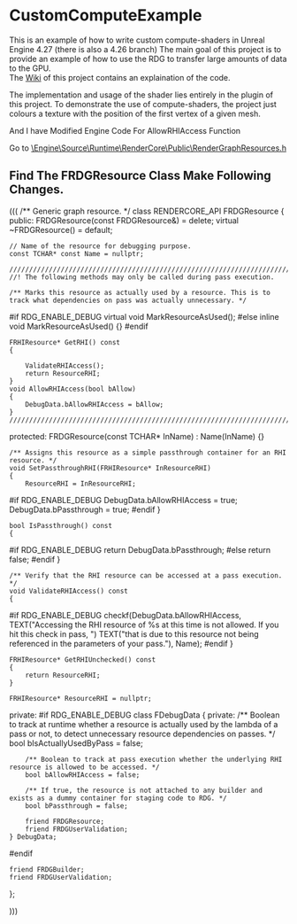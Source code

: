 # CustomComputeExample  
This is an example of how to write custom compute-shaders in Unreal Engine 4.27 (there is also a 4.26 branch)
The main goal of this project is to provide an example of how to use the RDG to transfer large amounts of data to the GPU.  
The [Wiki](https://github.com/nfgrep/CustomComputeExample/wiki) of this project contains an explaination of the code.  

The implementation and usage of the shader lies entirely in the plugin of this project.
To demonstrate the use of compute-shaders, the project just colours a texture with the position of the first vertex of a given mesh.  

 And I have Modified Engine Code For AllowRHIAccess Function

 Go to [\Engine\Source\Runtime\RenderCore\Public\RenderGraphResources.h](https://github.com/EpicGames/UnrealEngine/blob/d94b38ae3446da52224bedd2568c078f828b4039/Engine/Source/Runtime/RenderCore/Public/RenderGraphResources.h#L54)

## Find The FRDGResource Class Make Following Changes.
(((
 /** Generic graph resource. */
class RENDERCORE_API FRDGResource
{
public:
	FRDGResource(const FRDGResource&) = delete;
	virtual ~FRDGResource() = default;

	// Name of the resource for debugging purpose.
	const TCHAR* const Name = nullptr;

	//////////////////////////////////////////////////////////////////////////
	//! The following methods may only be called during pass execution.

	/** Marks this resource as actually used by a resource. This is to track what dependencies on pass was actually unnecessary. */
#if RDG_ENABLE_DEBUG
	virtual void MarkResourceAsUsed();
#else
	inline  void MarkResourceAsUsed() {}
#endif

	FRHIResource* GetRHI() const
	{
		
		ValidateRHIAccess();
		return ResourceRHI;
	}
	void AllowRHIAccess(bool bAllow)
	{
		DebugData.bAllowRHIAccess = bAllow;
	}
	//////////////////////////////////////////////////////////////////////////

protected:
	FRDGResource(const TCHAR* InName)
		: Name(InName)
	{}

	/** Assigns this resource as a simple passthrough container for an RHI resource. */
	void SetPassthroughRHI(FRHIResource* InResourceRHI)
	{
		ResourceRHI = InResourceRHI;
#if RDG_ENABLE_DEBUG
		DebugData.bAllowRHIAccess = true;
		DebugData.bPassthrough = true;
#endif
	}

	bool IsPassthrough() const
	{
#if RDG_ENABLE_DEBUG
		return DebugData.bPassthrough;
#else
		return false;
#endif
	}

	/** Verify that the RHI resource can be accessed at a pass execution. */
	void ValidateRHIAccess() const
	{
		
#if RDG_ENABLE_DEBUG
		checkf(DebugData.bAllowRHIAccess,
			TEXT("Accessing the RHI resource of %s at this time is not allowed. If you hit this check in pass, ")
			TEXT("that is due to this resource not being referenced in the parameters of your pass."),
			Name);
#endif
	}

	FRHIResource* GetRHIUnchecked() const
	{
		return ResourceRHI;
	}

	FRHIResource* ResourceRHI = nullptr;

private:
#if RDG_ENABLE_DEBUG
	class FDebugData
	{
	private:
		/** Boolean to track at runtime whether a resource is actually used by the lambda of a pass or not, to detect unnecessary resource dependencies on passes. */
		bool bIsActuallyUsedByPass = false;

		/** Boolean to track at pass execution whether the underlying RHI resource is allowed to be accessed. */
		bool bAllowRHIAccess = false;

		/** If true, the resource is not attached to any builder and exists as a dummy container for staging code to RDG. */
		bool bPassthrough = false;

		friend FRDGResource;
		friend FRDGUserValidation;
	} DebugData;
#endif

	friend FRDGBuilder;
	friend FRDGUserValidation;
};

)))
